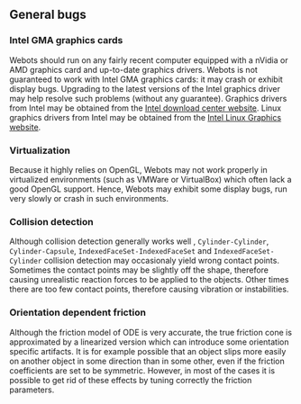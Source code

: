 ## General bugs

### Intel GMA graphics cards

Webots should run on any fairly recent computer equipped with a nVidia or AMD
graphics card and up-to-date graphics drivers. Webots is not guaranteed to work
with Intel GMA graphics cards: it may crash or exhibit display bugs. Upgrading
to the latest versions of the Intel graphics driver may help resolve such
problems (without any guarantee). Graphics drivers from Intel may be obtained
from the [Intel download center website](http://downloadcenter.intel.com).
Linux graphics drivers from Intel may be obtained from the [Intel Linux Graphics
website](http://intellinuxgraphics.org).

### Virtualization

Because it highly relies on OpenGL, Webots may not work properly in virtualized
environments (such as VMWare or VirtualBox) which often lack a good OpenGL
support. Hence, Webots may exhibit some display bugs, run very slowly or crash
in such environments.

### Collision detection

Although collision detection generally works well , `Cylinder-Cylinder`,
`Cylinder-Capsule`, `IndexedFaceSet-IndexedFaceSet` and
`IndexedFaceSet-Cylinder` collision detection may occasionaly yield wrong
contact points. Sometimes the contact points may be slightly off the shape,
therefore causing unrealistic reaction forces to be applied to the objects.
Other times there are too few contact points, therefore causing vibration or
instabilities.

### Orientation dependent friction

Although the friction model of ODE is very accurate, the true friction cone is
approximated by a linearized version which can introduce some orientation
specific artifacts. It is for example possible that an object slips more easily
on another object in some direction than in some other, even if the friction
coefficients are set to be symmetric. However, in most of the cases it is
possible to get rid of these effects by tuning correctly the friction
parameters.
